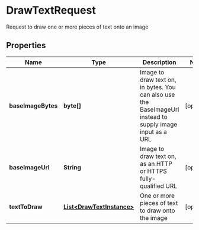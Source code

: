

# DrawTextRequest

Request to draw one or more pieces of text onto an image

## Properties

| Name | Type | Description | Notes |
|------------ | ------------- | ------------- | -------------|
|**baseImageBytes** | **byte[]** | Image to draw text on, in bytes.  You can also use the BaseImageUrl instead to supply image input as a URL |  [optional] |
|**baseImageUrl** | **String** | Image to draw text on, as an HTTP or HTTPS fully-qualified URL |  [optional] |
|**textToDraw** | [**List&lt;DrawTextInstance&gt;**](DrawTextInstance.md) | One or more pieces of text to draw onto the image |  [optional] |



